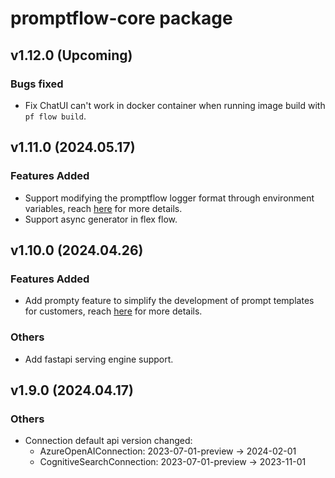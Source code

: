 # promptflow-core package
## v1.12.0 (Upcoming)

### Bugs fixed
- Fix ChatUI can't work in docker container when running image build with `pf flow build`.

## v1.11.0 (2024.05.17)

### Features Added
- Support modifying the promptflow logger format through environment variables, reach [here](https://microsoft.github.io/promptflow/how-to-guides/faq.html#set-logging-format) for more details.
- Support async generator in flex flow.

## v1.10.0 (2024.04.26)

### Features Added
- Add prompty feature to simplify the development of prompt templates for customers, reach [here](https://microsoft.github.io/promptflow/how-to-guides/develop-a-prompty/index.html) for more details.

### Others
- Add fastapi serving engine support.

## v1.9.0 (2024.04.17)

### Others
- Connection default api version changed:
  - AzureOpenAIConnection: 2023-07-01-preview -> 2024-02-01
  - CognitiveSearchConnection: 2023-07-01-preview -> 2023-11-01
